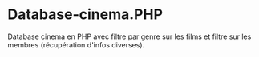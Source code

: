 # Database-cinema.PHP
Database cinema en PHP avec filtre par genre sur les films et filtre sur les membres (récupération d'infos diverses).
